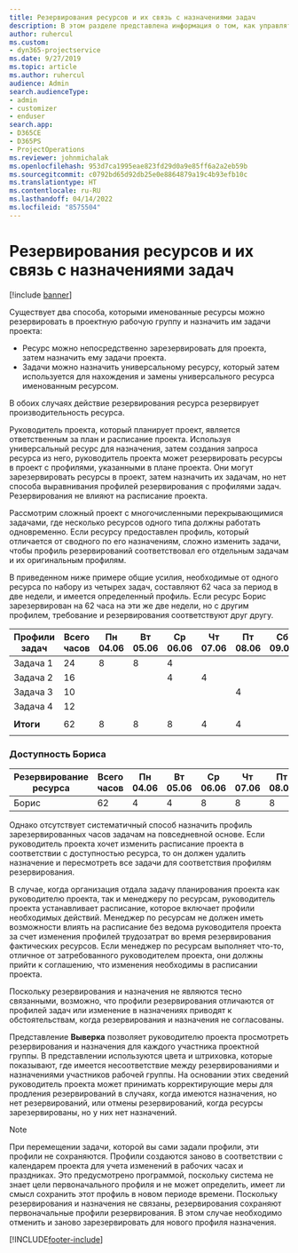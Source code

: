 ```yaml
---
title: Резервирования ресурсов и их связь с назначениями задач
description: В этом разделе представлена информация о том, как управлять именованными ресурсам, резервированиями ресурсов и назначениями задач, а также сведения о том, как они связаны друг с другом.
author: ruhercul
ms.custom:
- dyn365-projectservice
ms.date: 9/27/2019
ms.topic: article
ms.author: ruhercul
audience: Admin
search.audienceType:
- admin
- customizer
- enduser
search.app:
- D365CE
- D365PS
- ProjectOperations
ms.reviewer: johnmichalak
ms.openlocfilehash: 953d7ca1995eae823fd29d0a9e85ff6a2a2eb59b
ms.sourcegitcommit: c0792bd65d92db25e0e8864879a19c4b93efb10c
ms.translationtype: HT
ms.contentlocale: ru-RU
ms.lasthandoff: 04/14/2022
ms.locfileid: "8575504"
---
```

# <a name="resource-bookings-and-how-they-relate-to-task-assignments"></a>Резервирования ресурсов и их связь с назначениями задач

[!include [banner](../includes/psa-now-project-operations.md)]

Существует два способа, которыми именованные ресурсы можно резервировать в проектную рабочую группу и назначить им задачи проекта:

- Ресурс можно непосредственно зарезервировать для проекта, затем назначить ему задачи проекта.
- Задачи можно назначить универсальному ресурсу, который затем используется для нахождения и замены универсального ресурса именованным ресурсом. 

В обоих случаях действие резервирования ресурса резервирует производительность ресурса.

Руководитель проекта, который планирует проект, является ответственным за план и расписание проекта. Используя универсальный ресурс для назначения, затем создания запроса ресурса из него, руководитель проекта может резервировать ресурсы в проект с профилями, указанными в плане проекта. Они могут зарезервировать ресурсы в проект, затем назначить их задачам, но нет способа выравнивания профилей резервирования с профилями задач. Резервирования не влияют на расписание проекта.

Рассмотрим сложный проект с многочисленными перекрывающимися задачами, где несколько ресурсов одного типа должны работать одновременно. Если ресурсу предоставлен профиль, который отличается от сводного по его назначениям, сложно изменить задачи, чтобы профиль резервирований соответствовал его отдельным задачам и их оригинальным профилям.

В приведенном ниже примере общие усилия, необходимые от одного ресурса по набору из четырех задач, составляют 62 часа за период в две недели, и имеется определенный профиль. Если ресурс Борис зарезервирован на 62 часа на эти же две недели, но с другим профилем, требование и резервирования соответствуют друг другу.

| **Профили задач**    | **Всего часов** | Пн 04.06 | Вт 05.06 | Ср 06.06 | Чт 07.06 | Пт 08.06 | Сб 09.06 | Вс 10.06 | Пн 11.06 | Вт 12.06 | Ср 13.06 | Чт 14.06 | Пт 15.06 |
|----------------------|-----------------|--------|--------|--------|--------|--------|--------|---------|---------|---------|---------|---------|---------|
| Задача 1               | 24              | 8      | 8      | 4      |        |        |        |         |         |         | 4       |         |         |
| Задача 2               | 16              |        |        | 4      | 4      |        |        |         | 8       |         |         |         |         |
| Задача 3               | 10              |        |        |        |        | 4      |        |         |         | 4       |         | 2       |         |
| Задача 4               | 12              |        |        |        |        |        |        |         |         |         | 4       |         | 8       |
|                      |                 |        |        |        |        |        |        |         |         |         |         |         |         |
| **Итоги**           | 62              | 8      | 8      | 8      | 4      | 4      |        |         | 8       | 4       | 8       | 2       | 8       |
|                      |                 |        |        |        |        |        |        |         |         |         |         |

### <a name="bobs-availability"></a>Доступность Бориса
| **Резервирование ресурса** | **Всего часов** | Пн 04.06 | Вт 05.06 | Ср 06.06 | Чт 07.06 | Пт 08.06 | Сб 09.06 | Вс 10.06 | Пн 11.06 | Вт 12.06 | Ср 13.06 | Чт 14.06 | Пт 15.06 |
|------------------------|-----------------|--------|--------|--------|--------|--------|--------|---------|---------|---------|---------|---------|---------|
| Борис                    | 62              | 4      | 4      | 8      | 8      | 8      |        |         | 4       | 4       | 8       | 8       | 6       |

Однако отсутствует систематичный способ назначить профиль зарезервированных часов задачам на повседневной основе. Если руководитель проекта хочет изменить расписание проекта в соответствии с доступностью ресурса, то он должен удалить назначение и пересмотреть все задачи для соответствия профилям резервирования.

В случае, когда организация отдала задачу планирования проекта как руководителю проекта, так и менеджеру по ресурсам, руководитель проекта устанавливает расписание, которое включает профили необходимых действий. Менеджер по ресурсам не должен иметь возможности влиять на расписание без ведома руководителя проекта за счет изменения профилей трудозатрат во время резервирования фактических ресурсов. Если менеджер по ресурсам выполняет что-то, отличное от затребованного руководителем проекта, они должны прийти к соглашению, что изменения необходимы в расписании проекта.

Поскольку резервирования и назначения не являются тесно связанными, возможно, что профили резервирования отличаются от профилей задач или изменение в назначениях приводят к обстоятельствам, когда резервирования и назначения не согласованы.

Представление **Выверка** позволяет руководителю проекта просмотреть резервирования и назначения для каждого участника проектной группы. В представлении используются цвета и штриховка, которые показывают, где имеется несоответствие между резервированиями и назначениями участников рабочей группы. На основании этих сведений руководитель проекта может принимать корректирующие меры для продления резервирований в случаях, когда имеются назначения, но нет резервирований, или отмены резервирований, когда ресурсы зарезервированы, но у них нет назначений.

> [!NOTE]
> При перемещении задачи, которой вы сами задали профили, эти профили не сохраняются. Профили создаются заново в соответствии с календарем проекта для учета изменений в рабочих часах и праздниках. Это предусмотрено программой, поскольку система не знает цели первоначального профиля и не может определить, имеет ли смысл сохранить этот профиль в новом периоде времени. Поскольку резервирования и назначения не связаны, резервирования сохраняют первоначальные профили резервирования. В этом случае необходимо отменить и заново зарезервировать для нового профиля назначения.



[!INCLUDE[footer-include](../includes/footer-banner.md)]

